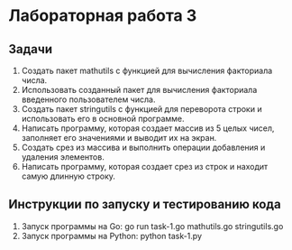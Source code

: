 # Лабораторная работа 3

## Задачи

1. Создать пакет mathutils с функцией для вычисления факториала числа.
2. Использовать созданный пакет для вычисления факториала введенного пользователем числа.
3. Создать пакет stringutils с функцией для переворота строки и использовать его в основной программе.
4. Написать программу, которая создает массив из 5 целых чисел, заполняет его значениями и выводит их на экран.
5. Создать срез из массива и выполнить операции добавления и удаления элементов.
6. Написать программу, которая создает срез из строк и находит самую длинную строку.

## Инструкции по запуску и тестированию кода

1. Запуск программы на Go: go run task-1.go mathutils.go stringutils.go 
2. Запуск программы на Python: python task-1.py
